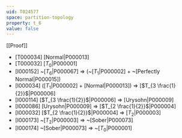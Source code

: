 ```yaml
---
uid: T024577
space: partition-topology
property: t_6
value: false
---
```

[[Proof]]

* [T000034] [Normal|P000013]
* [T000032] [$T_0$|P000001]
* [I000152] ~[$T_6$|P000067] => (~[$T_1$|P000002] + ~[Perfectly Normal|P000015])
* [I000034] ([$T_1$|P000002] + [Normal|P000013]) => [$T_{3 \frac{1}{2}}$|P000006]
* [I000114] [$T_{3 \frac{1}{2}}$|P000006] => [Urysohn|P000009]
* [I000086] [Urysohn|P000009] => [$T_{2 \frac{1}{2}}$|P000004]
* [I000032] [$T_{2 \frac{1}{2}}$|P000004] => [$T_2$|P000003]
* [I000173] ~[$T_2$|P000003] => ~[Sober|P000073]
* [I000174] ~[Sober|P000073] => ~[$T_0$|P000001]

